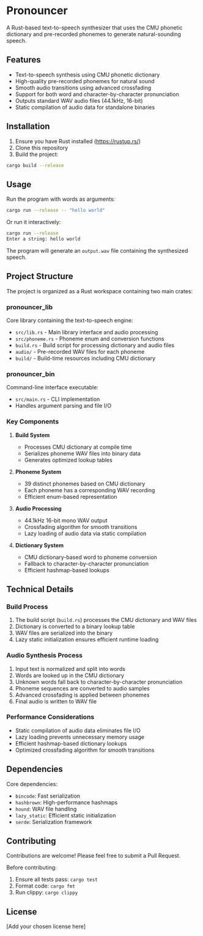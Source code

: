 # Pronouncer

A Rust-based text-to-speech synthesizer that uses the CMU phonetic dictionary and pre-recorded phonemes to generate natural-sounding speech.

## Features

- Text-to-speech synthesis using CMU phonetic dictionary
- High-quality pre-recorded phonemes for natural sound
- Smooth audio transitions using advanced crossfading
- Support for both word and character-by-character pronunciation
- Outputs standard WAV audio files (44.1kHz, 16-bit)
- Static compilation of audio data for standalone binaries

## Installation

1. Ensure you have Rust installed (https://rustup.rs/)
2. Clone this repository
3. Build the project:
```bash
cargo build --release
```

## Usage

Run the program with words as arguments:
```bash
cargo run --release -- "hello world"
```

Or run it interactively:
```bash
cargo run --release
Enter a string: hello world
```

The program will generate an `output.wav` file containing the synthesized speech.

## Project Structure

The project is organized as a Rust workspace containing two main crates:

### pronouncer_lib
Core library containing the text-to-speech engine:
- `src/lib.rs` - Main library interface and audio processing
- `src/phoneme.rs` - Phoneme enum and conversion functions
- `build.rs` - Build script for processing dictionary and audio files
- `audio/` - Pre-recorded WAV files for each phoneme
- `build/` - Build-time resources including CMU dictionary

### pronouncer_bin
Command-line interface executable:
- `src/main.rs` - CLI implementation
- Handles argument parsing and file I/O

### Key Components

1. **Build System**
   - Processes CMU dictionary at compile time
   - Serializes phoneme WAV files into binary data
   - Generates optimized lookup tables

2. **Phoneme System**
   - 39 distinct phonemes based on CMU dictionary
   - Each phoneme has a corresponding WAV recording
   - Efficient enum-based representation

3. **Audio Processing**
   - 44.1kHz 16-bit mono WAV output
   - Crossfading algorithm for smooth transitions
   - Lazy loading of audio data via static compilation

4. **Dictionary System**
   - CMU dictionary-based word to phoneme conversion
   - Fallback to character-by-character pronunciation
   - Efficient hashmap-based lookups

## Technical Details

### Build Process
1. The build script (`build.rs`) processes the CMU dictionary and WAV files
2. Dictionary is converted to a binary lookup table
3. WAV files are serialized into the binary
4. Lazy static initialization ensures efficient runtime loading

### Audio Synthesis Process
1. Input text is normalized and split into words
2. Words are looked up in the CMU dictionary
3. Unknown words fall back to character-by-character pronunciation
4. Phoneme sequences are converted to audio samples
5. Advanced crossfading is applied between phonemes
6. Final audio is written to WAV file

### Performance Considerations
- Static compilation of audio data eliminates file I/O
- Lazy loading prevents unnecessary memory usage
- Efficient hashmap-based dictionary lookups
- Optimized crossfading algorithm for smooth transitions

## Dependencies

Core dependencies:
- `bincode`: Fast serialization
- `hashbrown`: High-performance hashmaps
- `hound`: WAV file handling
- `lazy_static`: Efficient static initialization
- `serde`: Serialization framework

## Contributing

Contributions are welcome! Please feel free to submit a Pull Request.

Before contributing:
1. Ensure all tests pass: `cargo test`
2. Format code: `cargo fmt`
3. Run clippy: `cargo clippy`

## License

[Add your chosen license here]
